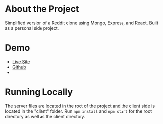 # About the Project
Simplified version of a Reddit clone using Mongo, Express, and React. Built as a personal side project.

# Demo
<ul><li><a href="https://scott-readit.herokuapp.com/">Live Site</a></li>
<li><a href="https://github.com/stabee/readit">Github</a><li></ul>

# Running Locally
The server files are located in the root of the project and the client side is located in the "client" folder. Run `npm install` and `npm start` for the root directory as well as the client directory.
